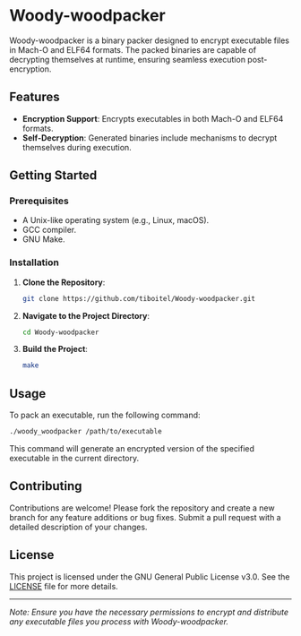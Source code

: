 # Woody-woodpacker

Woody-woodpacker is a binary packer designed to encrypt executable files in Mach-O and ELF64 formats. The packed binaries are capable of decrypting themselves at runtime, ensuring seamless execution post-encryption.

## Features

- **Encryption Support**: Encrypts executables in both Mach-O and ELF64 formats.
- **Self-Decryption**: Generated binaries include mechanisms to decrypt themselves during execution.

## Getting Started

### Prerequisites

- A Unix-like operating system (e.g., Linux, macOS).
- GCC compiler.
- GNU Make.

### Installation

1. **Clone the Repository**:

   ```bash
   git clone https://github.com/tiboitel/Woody-woodpacker.git
   ```

2. **Navigate to the Project Directory**:

   ```bash
   cd Woody-woodpacker
   ```

3. **Build the Project**:

   ```bash
   make
   ```

## Usage

To pack an executable, run the following command:

```bash
./woody_woodpacker /path/to/executable
```

This command will generate an encrypted version of the specified executable in the current directory.

## Contributing

Contributions are welcome! Please fork the repository and create a new branch for any feature additions or bug fixes. Submit a pull request with a detailed description of your changes.

## License

This project is licensed under the GNU General Public License v3.0. See the [LICENSE](LICENSE) file for more details.

---

*Note: Ensure you have the necessary permissions to encrypt and distribute any executable files you process with Woody-woodpacker.* 

